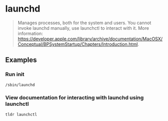 # launchd

> Manages processes, both for the system and users. You cannot invoke launchd manually, use launchctl to interact with it. More information: <https://developer.apple.com/library/archive/documentation/MacOSX/Conceptual/BPSystemStartup/Chapters/Introduction.html>.

## Examples

### Run init

```bash
/sbin/launchd
```

### View documentation for interacting with launchd using launchctl

```bash
tldr launchctl
```
